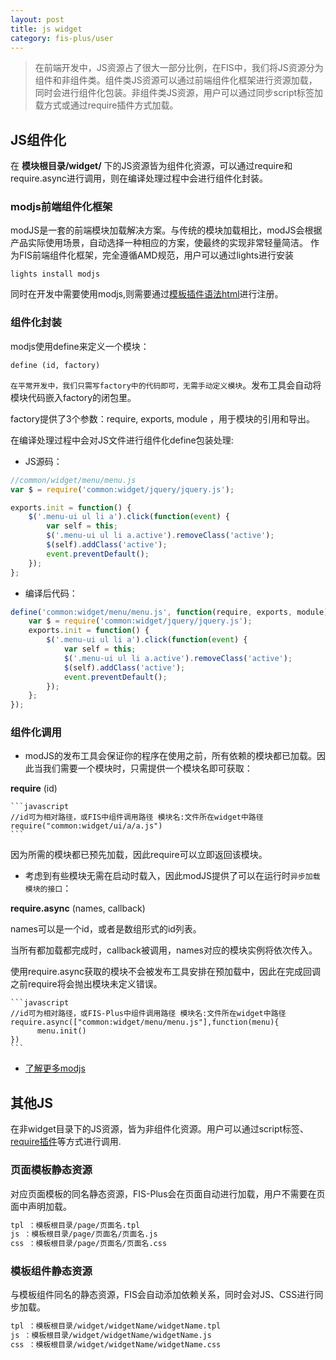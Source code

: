 ```yaml
---
layout: post
title: js widget
category: fis-plus/user
---
```


> 在前端开发中，JS资源占了很大一部分比例，在FIS中，我们将JS资源分为组件和非组件类。组件类JS资源可以通过前端组件化框架进行资源加载，同时会进行组件化包装。非组件类JS资源，用户可以通过同步script标签加载方式或通过require插件方式加载。

## JS组件化

在 **模块根目录/widget/** 下的JS资源皆为组件化资源，可以通过require和require.async进行调用，则在编译处理过程中会进行组件化封装。

### modjs前端组件化框架

modJS是一套的前端模块加载解决方案。与传统的模块加载相比，modJS会根据产品实际使用场景，自动选择一种相应的方案，使最终的实现非常轻量简洁。
作为FIS前端组件化框架，完全遵循AMD规范，用户可以通过lights进行安装

    lights install modjs

同时在开发中需要使用modjs,则需要通过[模板插件语法html](/userdoc/fis/%E6%8F%92%E4%BB%B6%E4%BD%BF%E7%94%A8#html)进行注册。

### 组件化封装

modjs使用define来定义一个模块：

    define (id, factory)

``在平常开发中，我们只需写factory中的代码即可，无需手动定义模块``。发布工具会自动将模块代码嵌入factory的闭包里。

factory提供了3个参数：require, exports, module ，用于模块的引用和导出。

在编译处理过程中会对JS文件进行组件化define包装处理:

* JS源码：

```javascript
//common/widget/menu/menu.js
var $ = require('common:widget/jquery/jquery.js');

exports.init = function() {
    $('.menu-ui ul li a').click(function(event) {
        var self = this;
        $('.menu-ui ul li a.active').removeClass('active');
        $(self).addClass('active');
        event.preventDefault();
    });
};
```
* 编译后代码：

```javascript
define('common:widget/menu/menu.js', function(require, exports, module){
    var $ = require('common:widget/jquery/jquery.js');
    exports.init = function() {
        $('.menu-ui ul li a').click(function(event) {
            var self = this;
            $('.menu-ui ul li a.active').removeClass('active');
            $(self).addClass('active');
            event.preventDefault();
        });
    };
});
```

### 组件化调用

* modJS的发布工具会保证你的程序在使用之前，所有依赖的模块都已加载。因此当我们需要一个模块时，只需提供一个模块名即可获取：

 **require** (id)

    ```javascript
    //id可为相对路径，或FIS中组件调用路径 模块名:文件所在widget中路径
    require("common:widget/ui/a/a.js")
    ```


 因为所需的模块都已预先加载，因此require可以立即返回该模块。

* 考虑到有些模块无需在启动时载入，因此modJS提供了可以在运行时``异步加载模块的接口``：

 **require.async** (names, callback)

 names可以是一个id，或者是数组形式的id列表。

 当所有都加载都完成时，callback被调用，names对应的模块实例将依次传入。

 使用require.async获取的模块不会被发布工具安排在预加载中，因此在完成回调之前require将会抛出模块未定义错误。

    ```javascript
    //id可为相对路径，或FIS-Plus中组件调用路径 模块名:文件所在widget中路径
    require.async(["common:widget/menu/menu.js"],function(menu){
          menu.init()
    })
    ```

* [了解更多modjs](/userdoc/fis/modjs)

## 其他JS

在非widget目录下的JS资源，皆为非组件化资源。用户可以通过script标签、[require插件](/userdoc/fis/%E6%8F%92%E4%BB%B6%E4%BD%BF%E7%94%A8#require)等方式进行调用.

### 页面模板静态资源

对应页面模板的同名静态资源，FIS-Plus会在页面自动进行加载，用户不需要在页面中声明加载。

```bash
tpl ：模板根目录/page/页面名.tpl
js ：模板根目录/page/页面名/页面名.js
css ：模板根目录/page/页面名/页面名.css
```

### 模板组件静态资源

与模板组件同名的静态资源，FIS会自动添加依赖关系，同时会对JS、CSS进行同步加载。

```bash
tpl ：模板根目录/widget/widgetName/widgetName.tpl
js ：模板根目录/widget/widgetName/widgetName.js
css ：模板根目录/widget/widgetName/widgetName.css
```
